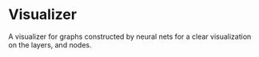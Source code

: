 # Visualizer
A visualizer for graphs constructed by neural nets for a clear visualization on the layers, and nodes.

